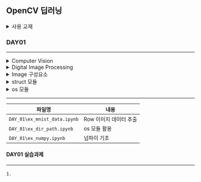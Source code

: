 ## OpenCV 딥러닝

<details>
<summary>사용 교재</summary>

![](./images/파이썬으로%20만드는%20OpenCV%20프로젝트.png)

</details>

### DAY01

---

<details>
<summary> Computer Vision </summary>

> -   디지털 이미지나 비디오에서 정보 추출/해석하여 특정 작업 수행
> -   이미지 개선 및 변형
> -   패턴 인식
> -   객체 인식 및 추적
> -   객체 및 영역 분할

</details>
<details>
<summary> Digital Image Processing </summary>

> -   디지털 이미지 신호 처리
> -   전처리 알고리즘
> -   노이즈 및 디노이즈
> -   특징 및 유사성 검출
> -   특징 매칭

</details>
<details>
<summary> Image 구성요소 </summary>

> -   너비(Width/Column/X) & 높이(Height/Row/Y)
> -   정밀도(Bit Depth)
> -   채널(Channel)
> -   색공간(Color Space)
> -   관심영역(ROI: Region Of Interest)
> -   관심채널(COI: Channel Of Interest)
> -   히스토그램

</details>
<details>
<summary> struct 모듈 </summary>

> -   C언어의 struct를 구현한 모듈
> -   바이너리 데이터 처리

</details>
<details>
<summary> os 모듈 </summary>

> -   경로, 파일, 폴더 등등 운영체제 시스템, 파일 시스템 관련 함수, 클래스 제공
> -   폴더 내 모든 폴더 및 파일 리스트 추출 os.listdir
> -   폴더 내 특정 확장자 파일 리스트 추출 os.path.splitext

</details>

---

| 파일명                       | 내용                   |
| ---------------------------- | ---------------------- |
| `DAY_01\ex_mnist_data.ipynb` | Row 이미지 데이터 추출 |
| `DAY_01\ex_dir_path.ipynb`   | os 모듈 활용           |
| `DAY_01\ex_numpy.ipynb`      | 넘파이 기초            |

#### DAY01 실습과제

---

    1.
